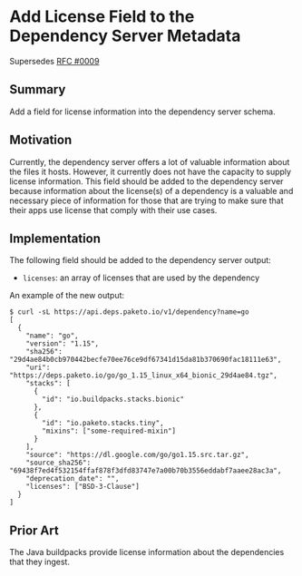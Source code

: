 # Add License Field to the Dependency Server Metadata

Supersedes [RFC #0009](https://github.com/paketo-buildpacks/rfcs/blob/main/text/0009-dep-server.md)

## Summary

Add a field for license information into the dependency server schema.

## Motivation

Currently, the dependency server offers a lot of valuable information about the
files it hosts. However, it currently does not have the capacity to supply
license information. This field should be added to the dependency server
because information about the license(s) of a dependency is a valuable and
necessary piece of information for those that are trying to make sure that
their apps use license that comply with their use cases.

## Implementation

The following field should be added to the dependency server output:

* `licenses`: an array of licenses that are used by the dependency

An example of the new output:
```
$ curl -sL https://api.deps.paketo.io/v1/dependency?name=go
[
  {
    "name": "go",
    "version": "1.15",
    "sha256": "29d4ae84b0cb970442becfe70ee76ce9df67341d15da81b370690fac18111e63",
    "uri": "https://deps.paketo.io/go/go_1.15_linux_x64_bionic_29d4ae84.tgz",
    "stacks": [
      {
        "id": "io.buildpacks.stacks.bionic"
      },
      {
        "id": "io.paketo.stacks.tiny",
        "mixins": ["some-required-mixin"]
      }
    ],
    "source": "https://dl.google.com/go/go1.15.src.tar.gz",
    "source_sha256": "69438f7ed4f532154ffaf878f3dfd83747e7a00b70b3556eddabf7aaee28ac3a",
    "deprecation_date": "",
    "licenses": ["BSD-3-Clause"]
  }
]
```

## Prior Art

The Java buildpacks provide license information about the dependencies that
they ingest.
